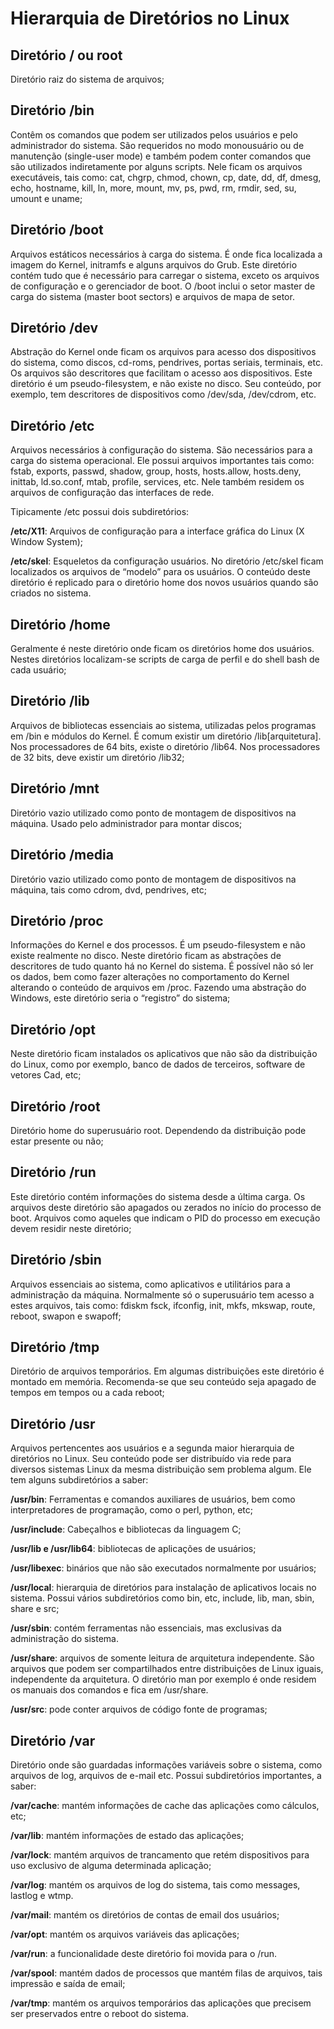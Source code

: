 # Hierarquia de Diretórios no Linux

## Diretório / ou root 

Diretório raiz do sistema de arquivos;

## Diretório /bin

Contêm os comandos que podem ser utilizados pelos usuários e pelo administrador do sistema. São requeridos no modo monousuário ou de manutenção (single-user mode) e também podem conter comandos que são utilizados indiretamente por alguns scripts. Nele ficam os arquivos executáveis, tais como: cat, chgrp, chmod, chown, cp, date, dd, df, dmesg, echo, hostname, kill, ln, more, mount, mv, ps, pwd, rm, rmdir, sed, su, umount e uname;

## Diretório /boot

Arquivos estáticos necessários à carga do sistema. É onde fica localizada a imagem do Kernel, initramfs e alguns arquivos do Grub. Este diretório contém tudo que é necessário para carregar o sistema, exceto os arquivos de configuração e o gerenciador de boot. O /boot inclui o setor master de carga do sistema (master boot sectors) e arquivos de mapa de setor.

## Diretório /dev

Abstração do Kernel onde ficam os arquivos para acesso dos dispositivos do sistema, como discos, cd-roms, pendrives, portas seriais, terminais, etc. Os arquivos são descritores que facilitam o acesso aos dispositivos. Este diretório é um pseudo-filesystem, e não existe no disco. Seu conteúdo, por exemplo, tem descritores de dispositivos como /dev/sda, /dev/cdrom, etc.

## Diretório /etc

Arquivos necessários à configuração do sistema. São necessários para a carga do sistema operacional. Ele possui arquivos importantes tais como: fstab, exports, passwd, shadow, group, hosts, hosts.allow, hosts.deny, inittab, ld.so.conf, mtab, profile, services, etc. Nele também residem os arquivos de configuração das interfaces de rede.

Tipicamente /etc possui dois subdiretórios:

**/etc/X11**: Arquivos de configuração para a interface gráfica do Linux (X Window System);

**/etc/skel**: Esqueletos da configuração usuários. No diretório /etc/skel ficam localizados os arquivos de “modelo” para os usuários. O conteúdo deste diretório é replicado para o diretório home dos novos usuários quando são criados no sistema.


## Diretório /home

Geralmente é neste diretório onde ficam os diretórios home dos usuários. Nestes diretórios localizam-se scripts de carga de perfil e do shell bash de cada usuário;

## Diretório /lib

Arquivos de bibliotecas essenciais ao sistema, utilizadas pelos programas em /bin e módulos do Kernel. É comum existir um diretório /lib[arquitetura]. Nos processadores de 64 bits, existe o diretório /lib64. Nos processadores de 32 bits, deve existir um diretório /lib32;

## Diretório /mnt

Diretório vazio utilizado como ponto de montagem de dispositivos na máquina. Usado pelo administrador para montar discos;

## Diretório /media

Diretório vazio utilizado como ponto de montagem de dispositivos na máquina, tais como cdrom, dvd, pendrives, etc;

## Diretório /proc

Informações do Kernel e dos processos. É um pseudo-filesystem e não existe realmente no disco. Neste diretório ficam as abstrações de descritores de tudo quanto há no Kernel do sistema. É possível não só ler os dados, bem como fazer alterações no comportamento do Kernel alterando o conteúdo de arquivos em /proc. Fazendo uma abstração do Windows, este diretório seria o “registro” do sistema;

## Diretório /opt

Neste diretório ficam instalados os aplicativos que não são da distribuição do Linux, como por exemplo, banco de dados de terceiros, software de vetores Cad, etc;

## Diretório /root

Diretório home do superusuário root. Dependendo da distribuição pode estar presente ou não;

## Diretório /run

Este diretório contém informações do sistema desde a última carga. Os arquivos deste diretório são apagados ou zerados no início do processo de boot. Arquivos como aqueles que indicam o PID do processo em execução devem residir neste diretório;

## Diretório /sbin

Arquivos essenciais ao sistema, como aplicativos e utilitários para a administração da máquina. Normalmente só o superusuário tem acesso a estes arquivos, tais como: fdiskm fsck, ifconfig, init, mkfs, mkswap, route, reboot, swapon e swapoff;

## Diretório /tmp

Diretório de arquivos temporários. Em algumas distribuições este diretório é montado em memória. Recomenda-se que seu conteúdo seja apagado de tempos em tempos ou a cada reboot;

## Diretório /usr

Arquivos pertencentes aos usuários e a segunda maior hierarquia de diretórios no Linux. Seu conteúdo pode ser distribuído via rede para diversos sistemas Linux da mesma distribuição sem problema algum. Ele tem alguns subdiretórios a saber:

**/usr/bin**:  Ferramentas e comandos auxiliares de usuários, bem como interpretadores de programação, como o perl, python, etc;

**/usr/include**:  Cabeçalhos e bibliotecas da linguagem C;

**/usr/lib e /usr/lib64**: bibliotecas de aplicações de usuários;

**/usr/libexec**:  binários que não são executados normalmente por usuários;

**/usr/local**:  hierarquia de diretórios para instalação de aplicativos locais no sistema. Possui vários subdiretórios como bin, etc, include, lib, man, sbin, share e src;

**/usr/sbin**:  contém ferramentas não essenciais, mas exclusivas da administração do sistema.

**/usr/share**:  arquivos de somente leitura de arquitetura independente. São arquivos que podem ser compartilhados entre distribuições de Linux iguais, independente da arquitetura. O diretório man por exemplo é onde residem os manuais dos comandos e fica em /usr/share.

**/usr/src**:  pode conter arquivos de código fonte de programas;

## Diretório /var

Diretório onde são guardadas informações variáveis sobre o sistema, como arquivos de log, arquivos de e-mail etc. Possui subdiretórios importantes, a saber:

**/var/cache**:  mantém informações de cache das aplicações como cálculos, etc;

**/var/lib**:   mantém informações de estado das aplicações;

**/var/lock**:  mantém arquivos de trancamento que retém dispositivos para uso exclusivo de alguma determinada aplicação;

**/var/log**:   mantém os arquivos de log do sistema, tais como messages, lastlog e wtmp.

**/var/mail**:   mantém os diretórios de contas de email dos usuários;

**/var/opt**:   mantém os arquivos variáveis das aplicações;

**/var/run**:  a funcionalidade deste diretório foi movida para o /run.

**/var/spool**:  mantém dados de processos que mantém filas de arquivos, tais impressão e saída de email;

**/var/tmp**:  mantém os arquivos temporários das aplicações que precisem ser preservados entre o reboot do sistema.
